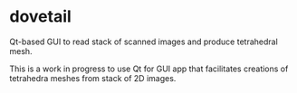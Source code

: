 # dovetail
Qt-based GUI to read stack of scanned images and produce tetrahedral mesh.

This is a work in progress to use Qt for GUI app that facilitates creations of tetrahedra meshes from stack of 2D images.

